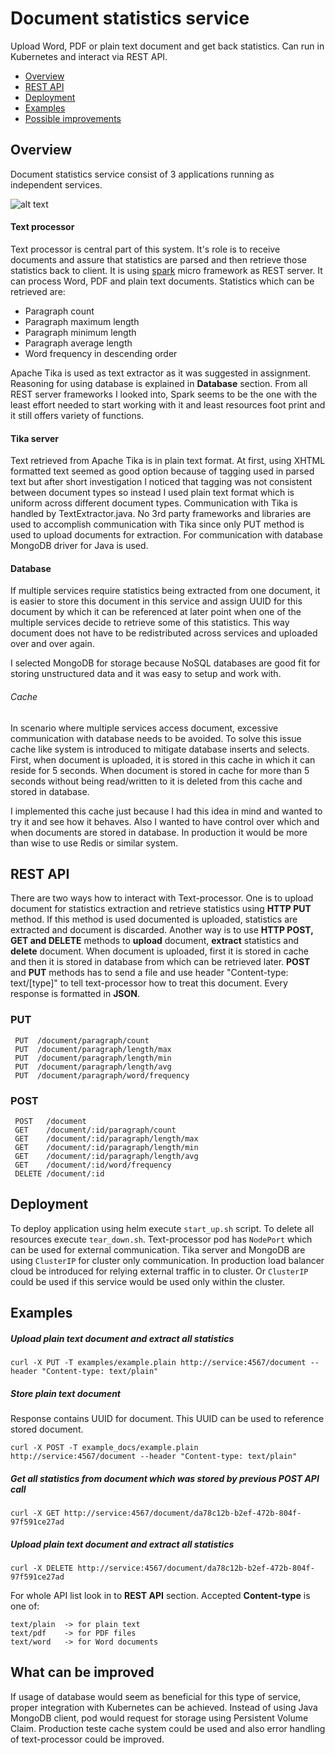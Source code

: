 # Document statistics service

Upload Word, PDF or plain text document and get back statistics.
Can run in Kubernetes and interact via REST API.


* [Overview](#text-processor)
* [REST API](#rest-api)
* [Deployment](#deployment)
* [Examples](#examples)
* [Possible improvements](#what-can-be-improved)

## Overview

Document statistics service consist of 3 applications running as independent services.

![alt text][arch]

#### Text processor
Text processor is central part of this system. It's role is to receive documents
and assure that statistics are parsed and then retrieve those statistics back to client. It is using [spark](http://sparkjava.com/) micro framework as REST server. It can process Word, PDF and plain text documents. Statistics which can be retrieved are:

* Paragraph count
* Paragraph maximum length
* Paragraph minimum length
* Paragraph average length
* Word frequency in descending order

Apache Tika is used as text extractor as it was suggested in assignment. Reasoning for using database is explained in **Database** section. From all REST server frameworks I looked into, Spark seems to be the one with the least effort needed to start working with it and least resources foot print and it still offers variety of functions.



#### Tika server
Text retrieved from Apache Tika is in plain text format. At first, using XHTML formatted text seemed as good option because of tagging used in parsed text but after short investigation I noticed that tagging was not consistent between document types so instead I used plain text format which is uniform across different document types. Communication with Tika is handled by TextExtractor.java. No 3rd party frameworks and libraries are used to accomplish communication with Tika since only PUT method is used to upload documents for extraction. For communication with database MongoDB driver for Java is used.

#### Database
If multiple services require statistics being extracted from one document, it
is easier to store this document in this service and assign UUID for this document by which it can be referenced at later point when one of the multiple services decide to retrieve some of this statistics. This way document does not have to be redistributed across services and uploaded over and over again.

I selected MongoDB for storage because NoSQL databases are good fit for storing unstructured data and it was easy to setup and work with.

###### Cache
In scenario where multiple services access document, excessive communication with database needs to be avoided. To solve this issue cache like system is introduced to mitigate database inserts and selects. First, when document is uploaded, it is stored in this cache in which it can reside for 5 seconds. When document is stored in cache for more than 5 seconds without being read/written to it is deleted from this cache and stored in database.

I implemented this cache just because I had this idea in mind and wanted to try it and see how it behaves. Also I wanted to have control over which and when documents are stored in database. In production it would be more than wise to use Redis or similar system.

## REST API

There are two ways how to interact with Text-processor. One is to upload document for statistics extraction and retrieve statistics using **HTTP PUT** method. If this method is used documented is uploaded, statistics are extracted and document is discarded. Another way is to use **HTTP POST, GET and DELETE** methods to **upload** document, **extract** statistics and **delete** document.
When document is uploaded, first it is stored in cache and then it is stored in
database from which can be retrieved later. **POST** and **PUT** methods has to
send a file and use header "Content-type: text/[type]" to tell text-processor how to treat this document. Every response is formatted in **JSON**.

### PUT

```
 PUT  /document/paragraph/count
 PUT  /document/paragraph/length/max
 PUT  /document/paragraph/length/min
 PUT  /document/paragraph/length/avg
 PUT  /document/paragraph/word/frequency
```


### POST
```
 POST   /document
 GET    /document/:id/paragraph/count
 GET    /document/:id/paragraph/length/max
 GET    /document/:id/paragraph/length/min
 GET    /document/:id/paragraph/length/avg
 GET    /document/:id/word/frequency
 DELETE /document/:id
 ```

## Deployment
To deploy application using helm execute ```start_up.sh``` script. To delete all resources execute ```tear_down.sh```. Text-processor pod has ```NodePort``` which can be used for external communication. Tika server and MongoDB are using ```ClusterIP``` for cluster only communication. In production load balancer cloud be introduced for relying external traffic in to cluster. Or ```ClusterIP``` could be used if this service would be used only within the cluster.

## Examples

##### Upload plain text document and extract all statistics
```curl -X PUT -T examples/example.plain http://service:4567/document --header "Content-type: text/plain"```

##### Store plain text document
Response contains UUID for document. This UUID can be used to reference stored document.

```curl -X POST -T example_docs/example.plain http://service:4567/document --header "Content-type: text/plain"```

##### Get all statistics from document which was stored by previous POST API call
```curl -X GET http://service:4567/document/da78c12b-b2ef-472b-804f-97f591ce27ad```

##### Upload plain text document and extract all statistics
```curl -X DELETE http://service:4567/document/da78c12b-b2ef-472b-804f-97f591ce27ad```

For whole API list look in to **REST API** section. Accepted **Content-type** is one of:
```
text/plain  -> for plain text
text/pdf    -> for PDF files
text/word   -> for Word documents
```

## What can be improved

If usage of database would seem as beneficial for this type of service, proper integration with Kubernetes can be achieved. Instead of using Java MongoDB client, pod would request for storage using Persistent Volume Claim. Production teste cache system could be used and also error handling of text-processor could be improved.

[arch]: ./diag.png "Architecture"
